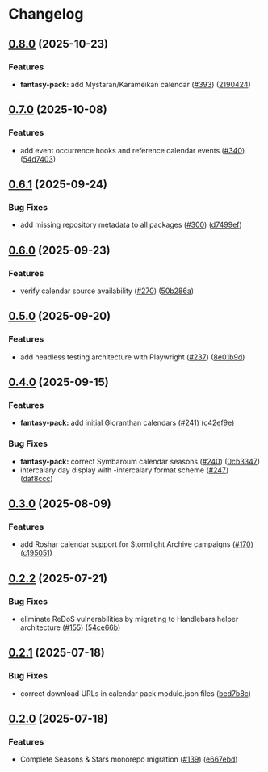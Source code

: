 # Changelog

## [0.8.0](https://github.com/rayners/fvtt-seasons-and-stars/compare/seasons-and-stars-fantasy-v0.7.0...seasons-and-stars-fantasy-v0.8.0) (2025-10-23)


### Features

* **fantasy-pack:** add Mystaran/Karameikan calendar ([#393](https://github.com/rayners/fvtt-seasons-and-stars/issues/393)) ([2190424](https://github.com/rayners/fvtt-seasons-and-stars/commit/219042472a5ac44c13d26c138c5951f736e1392f))

## [0.7.0](https://github.com/rayners/fvtt-seasons-and-stars/compare/seasons-and-stars-fantasy-v0.6.1...seasons-and-stars-fantasy-v0.7.0) (2025-10-08)


### Features

* add event occurrence hooks and reference calendar events ([#340](https://github.com/rayners/fvtt-seasons-and-stars/issues/340)) ([54d7403](https://github.com/rayners/fvtt-seasons-and-stars/commit/54d74031b112e395c8fcb58911c149e9eb5a6816))

## [0.6.1](https://github.com/rayners/fvtt-seasons-and-stars/compare/seasons-and-stars-fantasy-v0.6.0...seasons-and-stars-fantasy-v0.6.1) (2025-09-24)


### Bug Fixes

* add missing repository metadata to all packages ([#300](https://github.com/rayners/fvtt-seasons-and-stars/issues/300)) ([d7499ef](https://github.com/rayners/fvtt-seasons-and-stars/commit/d7499ef4a6ec5f232118469a56acf8238542b38a))

## [0.6.0](https://github.com/rayners/fvtt-seasons-and-stars/compare/seasons-and-stars-fantasy-v0.5.0...seasons-and-stars-fantasy-v0.6.0) (2025-09-23)


### Features

* verify calendar source availability ([#270](https://github.com/rayners/fvtt-seasons-and-stars/issues/270)) ([50b286a](https://github.com/rayners/fvtt-seasons-and-stars/commit/50b286ac41d4cb0531c01c24be678bb7b2291fa5))

## [0.5.0](https://github.com/rayners/fvtt-seasons-and-stars/compare/seasons-and-stars-fantasy-v0.4.0...seasons-and-stars-fantasy-v0.5.0) (2025-09-20)


### Features

* add headless testing architecture with Playwright ([#237](https://github.com/rayners/fvtt-seasons-and-stars/issues/237)) ([8e01b9d](https://github.com/rayners/fvtt-seasons-and-stars/commit/8e01b9de3d7ecdaea52526719d5b36815dd6c061))

## [0.4.0](https://github.com/rayners/fvtt-seasons-and-stars/compare/seasons-and-stars-fantasy-v0.3.0...seasons-and-stars-fantasy-v0.4.0) (2025-09-15)


### Features

* **fantasy-pack:** add initial Gloranthan calendars ([#241](https://github.com/rayners/fvtt-seasons-and-stars/issues/241)) ([c42ef9e](https://github.com/rayners/fvtt-seasons-and-stars/commit/c42ef9e0f1f7f717a4f9825238cbb7c49950b7a7))


### Bug Fixes

* **fantasy-pack:** correct Symbaroum calendar seasons ([#240](https://github.com/rayners/fvtt-seasons-and-stars/issues/240)) ([0cb3347](https://github.com/rayners/fvtt-seasons-and-stars/commit/0cb33470f2107949d5b9408a2d4b43672790c33e))
* intercalary day display with -intercalary format scheme ([#247](https://github.com/rayners/fvtt-seasons-and-stars/issues/247)) ([daf8ccc](https://github.com/rayners/fvtt-seasons-and-stars/commit/daf8cccd38e79c11836f393a4109c817b8cb15d4))

## [0.3.0](https://github.com/rayners/fvtt-seasons-and-stars/compare/seasons-and-stars-fantasy-v0.2.2...seasons-and-stars-fantasy-v0.3.0) (2025-08-09)


### Features

* add Roshar calendar support for Stormlight Archive campaigns ([#170](https://github.com/rayners/fvtt-seasons-and-stars/issues/170)) ([c195051](https://github.com/rayners/fvtt-seasons-and-stars/commit/c195051c0bf070c69fde12d01b9ab5fddc0d77d3))

## [0.2.2](https://github.com/rayners/fvtt-seasons-and-stars/compare/seasons-and-stars-fantasy-v0.2.1...seasons-and-stars-fantasy-v0.2.2) (2025-07-21)


### Bug Fixes

* eliminate ReDoS vulnerabilities by migrating to Handlebars helper architecture ([#155](https://github.com/rayners/fvtt-seasons-and-stars/issues/155)) ([54ce66b](https://github.com/rayners/fvtt-seasons-and-stars/commit/54ce66b3df0cc1cd585c0572704134da1ad0f5a4))

## [0.2.1](https://github.com/rayners/fvtt-seasons-and-stars/compare/seasons-and-stars-fantasy-v0.2.0...seasons-and-stars-fantasy-v0.2.1) (2025-07-18)


### Bug Fixes

* correct download URLs in calendar pack module.json files ([bed7b8c](https://github.com/rayners/fvtt-seasons-and-stars/commit/bed7b8cc703cab8f9189898764e6e5c573c79620))

## [0.2.0](https://github.com/rayners/fvtt-seasons-and-stars/compare/seasons-and-stars-fantasy-v0.1.0...seasons-and-stars-fantasy-v0.2.0) (2025-07-18)


### Features

* Complete Seasons & Stars monorepo migration ([#139](https://github.com/rayners/fvtt-seasons-and-stars/issues/139)) ([e667ebd](https://github.com/rayners/fvtt-seasons-and-stars/commit/e667ebdc3b4cdc9f64bebc03b075136b495cac60))
